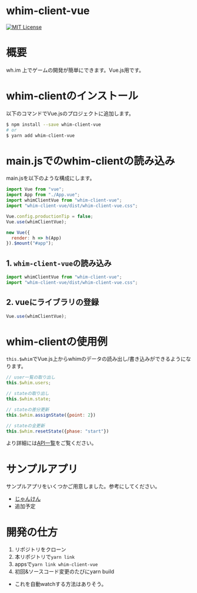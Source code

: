 # whim-client-vue
[![MIT License](http://img.shields.io/badge/license-MIT-blue.svg?style=flat)](LICENSE)

# 概要
wh.im 上でゲームの開発が簡単にできます。Vue.js用です。

# whim-clientのインストール

以下のコマンドでVue.jsのプロジェクトに追加します。

```bash
$ npm install --save whim-client-vue
# or
$ yarn add whim-client-vue
```

# main.jsでのwhim-clientの読み込み

main.jsを以下のような構成にします。

```js
import Vue from "vue";
import App from "./App.vue";
import whimClientVue from "whim-client-vue";
import "whim-client-vue/dist/whim-client-vue.css";

Vue.config.productionTip = false;
Vue.use(whimClientVue);

new Vue({
  render: h => h(App)
}).$mount("#app");
```

## 1. `whim-client-vue`の読み込み
```js
import whimClientVue from "whim-client-vue";
import "whim-client-vue/dist/whim-client-vue.css";
```

## 2. vueにライブラリの登録
```js
Vue.use(whimClientVue);
```

# whim-clientの使用例
`this.$whim`でVue.js上からwhimのデータの読み出し/書き込みができるようになります。

```js
// user一覧の取り出し
this.$whim.users;

// stateの取り出し
this.$whim.state;

// stateの差分更新
this.$whim.assignState({point: 2})

// stateの全更新
this.$whim.resetState({phase: "start"})
```

より詳細には[API一覧](https://docs.wh.im/developer/whim-client-vue-api)をご覧ください。

# サンプルアプリ
サンプルアプリをいくつかご用意しました。参考にしてください。
- [じゃんけん](https://github.com/whimRTC/whim-janken)
- 追加予定

# 開発の仕方
1. リポジトリをクローン
2. 本リポジトリで`yarn link`
3. appsで`yarn link whim-client-vue`
4. 初回&ソースコード変更のたびにyarn build
- これを自動watchする方法はありそう。
